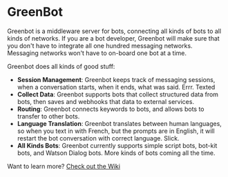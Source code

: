 # GreenBot

Greenbot is a middleware server for bots, connecting all kinds of bots to all kinds of networks. If you are a bot developer, Greenbot will make sure that you don't have to integrate all one hundred messaging networks. Messaging networks won't have to on-board one bot at a time.   

Greenbot does all kinds of good stuff:
* **Session Management**: Greenbot keeps track of messaging sessions, when a conversation starts, when it ends, what was said. Errr. Texted
* **Collect Data**: Greenbot supports bots that collect structured data from bots, then saves and webhooks that data to external services. 
* **Routing**: Greenbot connects keywords to bots, and allows bots to transfer to other bots.
* **Language Translation**: Greenbot translates between human languages, so when you text in with French, but the prompts are in English, it will restart the bot conversation with correct language. Slick.
* **All Kinds Bots**: Greenbot currently supports simple script bots, bot-kit bots, and Watson Dialog bots. More kinds of bots coming all the time.

Want to learn more? [Check out the Wiki](https://github.com/green-bot/greenbot-core/wiki)
